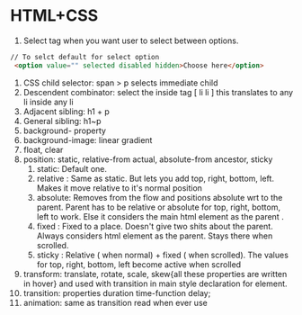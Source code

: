 # HTML+CSS

1. Select tag when you want user to select between options.

```html
// To selct default for select option
 <option value="" selected disabled hidden>Choose here</option>
```

1. CSS child selector: span > p selects immediate child
2. Descendent combinator: select the inside tag [ li li ] this translates to any li inside any li
3. Adjacent sibling: h1 + p 
4. General sibling: h1~p
5. background- property 
6. background-image: linear gradient
7. float, clear
8. position: static, relative-from actual, absolute-from ancestor, sticky
    1. static: Default one.
    2. relative : Same as static. But lets you add top, right, bottom, left. Makes it move relative to it's normal position
    3. absolute: Removes from the flow and positions absolute wrt to the parent. Parent has to be relative or absolute for top, right, bottom, left to work. Else it considers the main html element as the parent .
    4. fixed : Fixed to a place. Doesn't give two shits about the parent. Always considers html element as the parent. Stays there when scrolled.
    5. sticky : Relative ( when normal) + fixed ( when scrolled). The values for top, right, bottom, left become active when scrolled
9. transform: translate, rotate, scale, skew{all these properties are written in hover} and used with transition in main style declaration for element.
10. transition: properties duration time-function delay;
11. animation: same as transition read when ever use